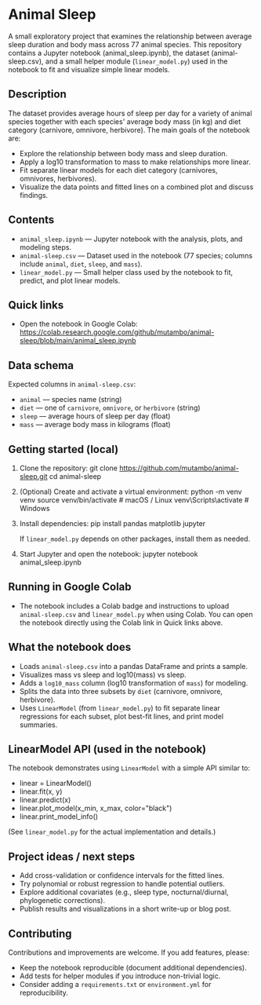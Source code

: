 # Animal Sleep

A small exploratory project that examines the relationship between average sleep duration and body mass across 77 animal species. This repository contains a Jupyter notebook (animal_sleep.ipynb), the dataset (animal-sleep.csv), and a small helper module (`linear_model.py`) used in the notebook to fit and visualize simple linear models.

Description
-----------
The dataset provides average hours of sleep per day for a variety of animal species together with each species' average body mass (in kg) and diet category (carnivore, omnivore, herbivore). The main goals of the notebook are:

- Explore the relationship between body mass and sleep duration.
- Apply a log10 transformation to mass to make relationships more linear.
- Fit separate linear models for each diet category (carnivores, omnivores, herbivores).
- Visualize the data points and fitted lines on a combined plot and discuss findings.

Contents
--------
- `animal_sleep.ipynb` — Jupyter notebook with the analysis, plots, and modeling steps.
- `animal-sleep.csv` — Dataset used in the notebook (77 species; columns include `animal`, `diet`, `sleep`, and `mass`).
- `linear_model.py` — Small helper class used by the notebook to fit, predict, and plot linear models.

Quick links
-----------
- Open the notebook in Google Colab: https://colab.research.google.com/github/mutambo/animal-sleep/blob/main/animal_sleep.ipynb

Data schema
-----------
Expected columns in `animal-sleep.csv`:
- `animal` — species name (string)
- `diet` — one of `carnivore`, `omnivore`, or `herbivore` (string)
- `sleep` — average hours of sleep per day (float)
- `mass` — average body mass in kilograms (float)

Getting started (local)
-----------------------
1. Clone the repository:
   git clone https://github.com/mutambo/animal-sleep.git
   cd animal-sleep

2. (Optional) Create and activate a virtual environment:
   python -m venv venv
   source venv/bin/activate  # macOS / Linux
   venv\Scripts\activate     # Windows

3. Install dependencies:
   pip install pandas matplotlib jupyter

   If `linear_model.py` depends on other packages, install them as needed.

4. Start Jupyter and open the notebook:
   jupyter notebook animal_sleep.ipynb

Running in Google Colab
-----------------------
- The notebook includes a Colab badge and instructions to upload `animal-sleep.csv` and `linear_model.py` when using Colab. You can open the notebook directly using the Colab link in Quick links above.

What the notebook does
----------------------
- Loads `animal-sleep.csv` into a pandas DataFrame and prints a sample.
- Visualizes mass vs sleep and log10(mass) vs sleep.
- Adds a `log10_mass` column (log10 transformation of `mass`) for modeling.
- Splits the data into three subsets by `diet` (carnivore, omnivore, herbivore).
- Uses `LinearModel` (from `linear_model.py`) to fit separate linear regressions for each subset, plot best-fit lines, and print model summaries.

LinearModel API (used in the notebook)
-------------------------------------
The notebook demonstrates using `LinearModel` with a simple API similar to:

- linear = LinearModel()
- linear.fit(x, y)
- linear.predict(x)
- linear.plot_model(x_min, x_max, color="black")
- linear.print_model_info()

(See `linear_model.py` for the actual implementation and details.)

Project ideas / next steps
--------------------------
- Add cross-validation or confidence intervals for the fitted lines.
- Try polynomial or robust regression to handle potential outliers.
- Explore additional covariates (e.g., sleep type, nocturnal/diurnal, phylogenetic corrections).
- Publish results and visualizations in a short write-up or blog post.

Contributing
------------
Contributions and improvements are welcome. If you add features, please:
- Keep the notebook reproducible (document additional dependencies).
- Add tests for helper modules if you introduce non-trivial logic.
- Consider adding a `requirements.txt` or `environment.yml` for reproducibility.
